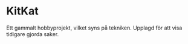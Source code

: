 # KitKat

Ett gammalt hobbyprojekt, vilket syns på tekniken. Upplagd för att visa tidigare gjorda saker.
